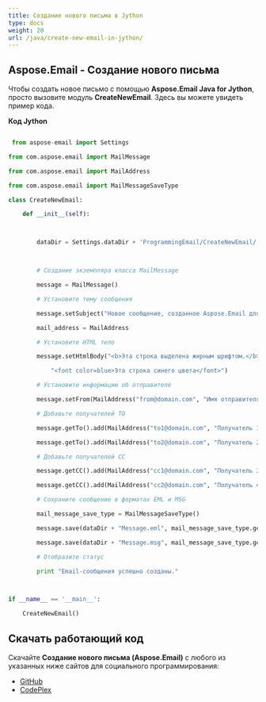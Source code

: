 ```yaml
---
title: Создание нового письма в Jython
type: docs
weight: 20
url: /java/create-new-email-in-jython/
---
```


## **Aspose.Email - Создание нового письма**
Чтобы создать новое письмо с помощью **Aspose.Email Java for Jython**, просто вызовите модуль **CreateNewEmail**. Здесь вы можете увидеть пример кода.

**Код Jython**

``` python

 from aspose-email import Settings

from com.aspose.email import MailMessage

from com.aspose.email import MailAddress

from com.aspose.email import MailMessageSaveType

class CreateNewEmail:

    def __init__(self):



        dataDir = Settings.dataDir + 'ProgrammingEmail/CreateNewEmail/'



        # Создание экземпляра класса MailMessage

        message = MailMessage()

        # Установите тему сообщения

        message.setSubject("Новое сообщение, созданное Aspose.Email для Java")

        mail_address = MailAddress

        # Установите HTML тело

        message.setHtmlBody("<b>Эта строка выделена жирным шрифтом.</b> <br/> <br/>" +

            "<font color=blue>Эта строка синего цвета</font>")

        # Установите информацию об отправителе

        message.setFrom(MailAddress("from@domain.com", "Имя отправителя", False))

        # Добавьте получателей TO

        message.getTo().add(MailAddress("to1@domain.com", "Получатель 1", False))

        message.getTo().add(MailAddress("to2@domain.com", "Получатель 2", False))

        # Добавьте получателей CC

        message.getCC().add(MailAddress("cc1@domain.com", "Получатель 3", False))

        message.getCC().add(MailAddress("cc2@domain.com", "Получатель 4", False))

        # Сохраните сообщение в форматах EML и MSG

        mail_message_save_type = MailMessageSaveType()

        message.save(dataDir + "Message.eml", mail_message_save_type.getEmlFormat())

        message.save(dataDir + "Message.msg", mail_message_save_type.getOutlookMessageFormat())

        # Отобразите статус

        print "Email-сообщения успешно созданы."



if __name__ == '__main__':        

    CreateNewEmail()

```
## **Скачать работающий код**
Скачайте **Создание нового письма (Aspose.Email)** с любого из указанных ниже сайтов для социального программирования:

- [GitHub](https://github.com/aspose-email/Aspose.Email-for-Java/releases/tag/Aspose.Email_Java_for_Jython-v1.0)
- [CodePlex](https://archive.codeplex.com/?p=asposeemailjavajython)